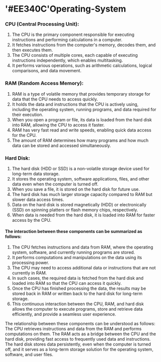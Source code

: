 # '#EE340C'Operating-System
### CPU (Central Processing Unit):
1. The CPU is the primary component responsible for executing instructions and performing calculations in a computer.
1. It fetches instructions from the computer's memory, decodes them, and then executes them.
1. The CPU consists of multiple cores, each capable of executing instructions independently, which enables multitasking.
1. It performs various operations, such as arithmetic calculations, logical comparisons, and data movement.
### RAM (Random Access Memory):
1. RAM is a type of volatile memory that provides temporary storage for data that the CPU needs to access quickly.
1. It holds the data and instructions that the CPU is actively using, including the operating system, running programs, and data required for their execution.
1. When you open a program or file, its data is loaded from the hard disk into RAM, allowing the CPU to access it faster.
1. RAM has very fast read and write speeds, enabling quick data access for the CPU.
1. The amount of RAM determines how many programs and how much data can be stored and accessed simultaneously.
### Hard Disk:
1. The hard disk (HDD or SSD) is a non-volatile storage device used for long-term data storage.
1. It stores the operating system, software applications, files, and other data even when the computer is turned off.
1. When you save a file, it is stored on the hard disk for future use.
1. The hard disk has much larger storage capacity compared to RAM but slower data access times.
1. Data on the hard disk is stored magnetically (HDD) or electronically (SSD) on spinning platters or flash memory chips, respectively.
1. When data is needed from the hard disk, it is loaded into RAM for faster access by the CPU.
#### The interaction between these components can be summarized as follows:
1. The CPU fetches instructions and data from RAM, where the operating system, software, and currently running programs are stored.
1. It performs computations and manipulations on the data using its processing power.
1. The CPU may need to access additional data or instructions that are not currently in RAM.
1. In such cases, the required data is fetched from the hard disk and loaded into RAM so that the CPU can access it quickly.
1. Once the CPU has finished processing the data, the results may be stored back in RAM or written back to the hard disk for long-term storage.
1. This continuous interaction between the CPU, RAM, and hard disk allows the computer to execute programs, store and retrieve data efficiently, and provide a seamless user experience.

The relationship between these components can be understood as follows: The CPU retrieves instructions and data from the RAM and performs computations on them. The RAM acts as a bridge between the CPU and the hard disk, providing fast access to frequently used data and instructions. The hard disk stores data persistently, even when the computer is turned off, and it serves as a long-term storage solution for the operating system, software, and user files.

